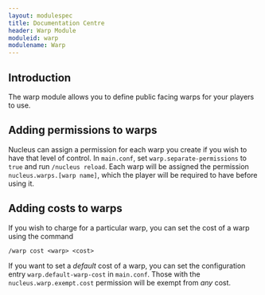 ```yaml
---
layout: modulespec
title: Documentation Centre
header: Warp Module
moduleid: warp
modulename: Warp
---
```


## Introduction

The warp module allows you to define public facing warps for your players to use.

## Adding permissions to warps

Nucleus can assign a permission for each warp you create if you wish to have that level of control. In `main.conf`, set
`warp.separate-permissions` to `true` and run `/nucleus reload`. Each warp will be assigned the permission
`nucleus.warps.[warp name]`, which the player will be required to have before using it.

## Adding costs to warps

If you wish to charge for a particular warp, you can set the cost of a warp using the command

```
/warp cost <warp> <cost>
```

If you want to set a _default_ cost of a warp, you can set the configuration entry `warp.default-warp-cost` in `main.conf`.
Those with the `nucleus.warp.exempt.cost` permission will be exempt from _any_ cost.
